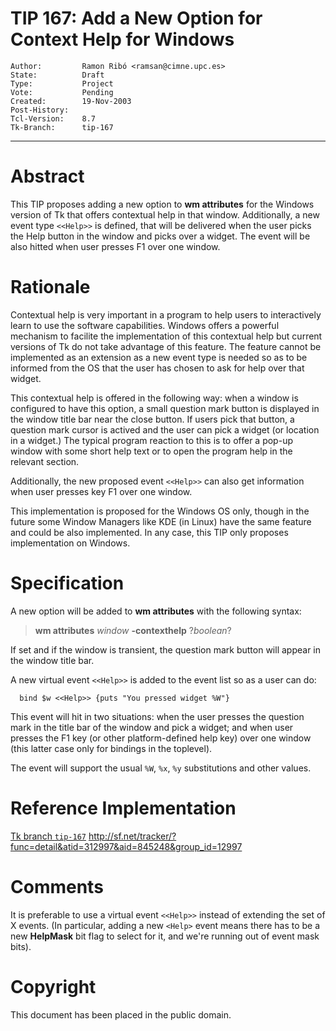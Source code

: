 # TIP 167: Add a New Option for Context Help for Windows
	Author:         Ramon Ribó <ramsan@cimne.upc.es>
	State:          Draft
	Type:           Project
	Vote:           Pending
	Created:        19-Nov-2003
	Post-History:   
	Tcl-Version:    8.7
	Tk-Branch:      tip-167
-----

# Abstract

This TIP proposes adding a new option to **wm attributes** for the
Windows version of Tk that offers contextual help in that window.
Additionally, a new event type `<<Help>>` is defined, that will be
delivered when the user picks the Help button in the window and picks
over a widget.  The event will be also hitted when user presses F1
over one window.

# Rationale

Contextual help is very important in a program to help users to
interactively learn to use the software capabilities.  Windows offers
a powerful mechanism to facilite the implementation of this contextual
help but current versions of Tk do not take advantage of this feature.
The feature cannot be implemented as an extension as a new event type
is needed so as to be informed from the OS that the user has chosen to
ask for help over that widget.

This contextual help is offered in the following way: when a window is
configured to have this option, a small question mark button is
displayed in the window title bar near the close button. If users pick
that button, a question mark cursor is actived and the user can pick a
widget \(or location in a widget.\)  The typical program reaction to
this is to offer a pop-up window with some short help text or to open
the program help in the relevant section.

Additionally, the new proposed event `<<Help>>` can also get
information when user presses key F1 over one window.

This implementation is proposed for the Windows OS only, though in the
future some Window Managers like KDE \(in Linux\) have the same feature
and could be also implemented.  In any case, this TIP only proposes
implementation on Windows.

# Specification

A new option will be added to **wm attributes** with the following
syntax:

 > **wm attributes** _window_ **-contexthelp** ?_boolean_?

If set and if the window is transient, the question mark button will
appear in the window title bar.

A new virtual event `<<Help>>` is added to the event list so as a user can
do:

	  bind $w <<Help>> {puts "You pressed widget %W"}

This event will hit in two situations: when the user presses the
question mark in the title bar of the window and pick a widget; and
when user presses the F1 key \(or other platform-defined help key\) over
one window \(this latter case only for bindings in the toplevel\).

The event will support the usual `%W`, `%x`, `%y` substitutions and other
values.

# Reference Implementation

[Tk branch `tip-167`](/tk/timeline?r=tip-167)
<http://sf.net/tracker/?func=detail&atid=312997&aid=845248&group_id=12997>

# Comments

It is preferable to use a virtual event `<<Help>>` instead of extending the set of X events.  \(In particular, adding a new `<Help>` event means there has to be a new **HelpMask** bit flag to select for it, and we're running out of event mask bits\).

# Copyright

This document has been placed in the public domain.
